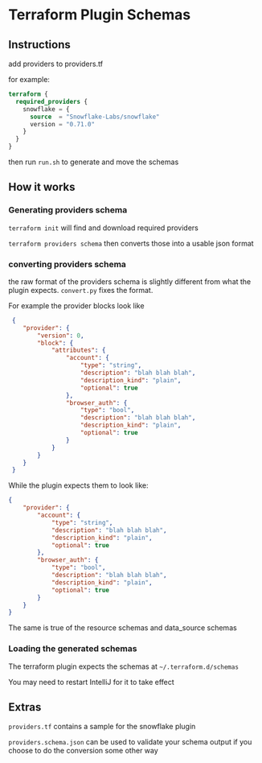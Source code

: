 # Terraform Plugin Schemas

## Instructions

add providers to providers.tf

for example:

```terraform
terraform {
  required_providers {
    snowflake = {
      source  = "Snowflake-Labs/snowflake"
      version = "0.71.0"
    }
  }
}
```

then run `run.sh` to generate and move the schemas

## How it works

### Generating providers schema

`terraform init` will find and download required providers

`terraform providers schema` then converts those into a usable json format

### converting providers schema

the raw format of the providers schema is slightly different
from what the plugin expects. `convert.py` fixes the format.

For example the provider blocks look like

```json
 {
    "provider": {
        "version": 0,
        "block": {
            "attributes": {
                "account": {
                    "type": "string",
                    "description": "blah blah blah",
                    "description_kind": "plain",
                    "optional": true
                },
                "browser_auth": {
                    "type": "bool",
                    "description": "blah blah blah",
                    "description_kind": "plain",
                    "optional": true
                }
            }
        }
    }
 }
```

While the plugin expects them to look like:

```json
{
    "provider": {
        "account": {
            "type": "string",
            "description": "blah blah blah",
            "description_kind": "plain",
            "optional": true
        },
        "browser_auth": {
            "type": "bool",
            "description": "blah blah blah",
            "description_kind": "plain",
            "optional": true
        }
    }
}
```

The same is true of the resource schemas and data_source schemas

### Loading the generated schemas

The terraform plugin expects the schemas at `~/.terraform.d/schemas`

You may need to restart IntelliJ for it to take effect

## Extras

`providers.tf` contains a sample for the snowflake plugin

`providers.schema.json` can be used to validate your schema output if you choose to do the conversion some other way
